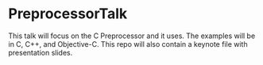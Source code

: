 PreprocessorTalk
================

This talk will focus on the C Preprocessor and it uses. The examples will be in C, C++, and Objective-C. This repo will also contain a keynote file with presentation slides.
